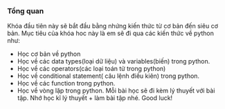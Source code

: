 ### Tổng quan 
Khóa đầu tiên này sẽ bắt đầu bằng nhứng kiến thức từ cơ bản đến siêu cơ bản. 
Mục tiêu của khóa hoc này là em sẽ đi  qua các kiến thức về python như: 
  * Học cơ bản về python
  * Học về các data types(loại dữ liệu) và variables(biến) trong python.
  * Học về các operators(các loại toán tử trong python)
  * Học về conditional statement( câu lệnh điều kiên) trong python.
  * Học về các function trong python.
  * Học về vòng lặp trong python.
Mỗi bài học sẽ đi kèm lý thuyết với bài tập. Nhớ học kĩ lý thuyết + làm bài tập nhé. Good luck!
